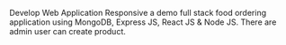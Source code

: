 Develop Web Application Responsive a demo full stack food ordering application using MongoDB, Express JS, React JS & Node JS. There are admin user can create product.
